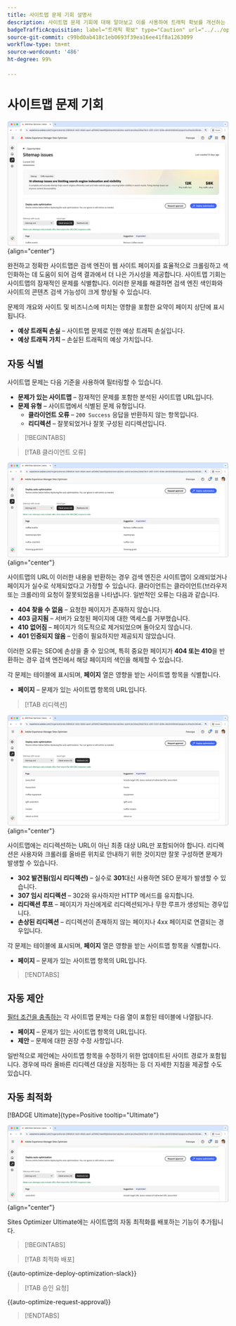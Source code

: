 ```yaml
---
title: 사이트맵 문제 기회 설명서
description: 사이트맵 문제 기회에 대해 알아보고 이를 사용하여 트래픽 확보를 개선하는 방법을 알아봅니다.
badgeTrafficAcquisition: label="트래픽 확보" type="Caution" url="../../opportunity-types/traffic-acquisition.md" tooltip="트래픽 확보"
source-git-commit: c99bd0ab418c1eb0693f39ea16ee41f8a1263099
workflow-type: tm+mt
source-wordcount: '486'
ht-degree: 99%

---
```



# 사이트맵 문제 기회

![사이트맵 문제 기회](./assets/sitemap-issues/hero.png){align="center"}

완전하고 정확한 사이트맵은 검색 엔진이 웹 사이트 페이지를 효율적으로 크롤링하고 색인화하는 데 도움이 되어 검색 결과에서 더 나은 가시성을 제공합니다. 사이트맵 기회는 사이트맵의 잠재적인 문제를 식별합니다. 이러한 문제를 해결하면 검색 엔진 색인화와 사이트의 콘텐츠 검색 가능성이 크게 향상될 수 있습니다.

문제의 개요와 사이트 및 비즈니스에 미치는 영향을 포함한 요약이 페이지 상단에 표시됩니다.

* **예상 트래픽 손실** – 사이트맵 문제로 인한 예상 트래픽 손실입니다.
* **예상 트래픽 가치** – 손실된 트래픽의 예상 가치입니다.

## 자동 식별

사이트맵 문제는 다음 기준을 사용하여 필터링할 수 있습니다.

* **문제가 있는 사이트맵** – 잠재적인 문제를 포함한 분석된 사이트맵 URL입니다.
* **문제 유형** – 사이트맵에서 식별된 문제 유형입니다.
   * **클라이언트 오류** – `200 Success` 응답을 반환하지 않는 항목입니다.
   * **리디렉션** – 잘못되었거나 잘못 구성된 리디렉션입니다.

>[!BEGINTABS]

>[!TAB 클라이언트 오류]

![사이트맵 클라이언트 오류 자동 식별](./assets/sitemap-issues/auto-identify-client-errors.png){align="center"}

사이트맵의 URL이 이러한 내용을 반환하는 경우 검색 엔진은 사이트맵이 오래되었거나 페이지가 실수로 삭제되었다고 가정할 수 있습니다. 클라이언트는 클라이언트(브라우저 또는 크롤러)의 요청이 잘못되었음을 나타냅니다. 일반적인 오류는 다음과 같습니다.

* **404 찾을 수 없음** – 요청한 페이지가 존재하지 않습니다.
* **403 금지됨** – 서버가 요청된 페이지에 대한 액세스를 거부했습니다.
* **410 없어짐** – 페이지가 의도적으로 제거되었으며 돌아오지 않습니다.
* **401 인증되지 않음** – 인증이 필요하지만 제공되지 않았습니다.

이러한 오류는 SEO에 손상을 줄 수 있으며, 특히 중요한 페이지가 **404 또는 410**&#x200B;을 반환하는 경우 검색 엔진에서 해당 페이지의 색인을 해제할 수 있습니다.

각 문제는 테이블에 표시되며, **페이지** 열은 영향을 받는 사이트맵 항목을 식별합니다.

* **페이지** – 문제가 있는 사이트맵 항목의 URL입니다.

>[!TAB 리디렉션]

![사이트맵 클라이언트 오류 자동 식별](./assets/sitemap-issues/auto-identify-redirects.png){align="center"}

사이트맵에는 리디렉션하는 URL이 아닌 최종 대상 URL만 포함되어야 합니다. 리디렉션은 사용자와 크롤러를 올바른 위치로 안내하기 위한 것이지만 잘못 구성하면 문제가 발생할 수 있습니다.

* **302 발견됨(임시 리디렉션)** – 실수로 **301**&#x200B;대신 사용하면 SEO 문제가 발생할 수 있습니다.
* **307 임시 리디렉션** – 302와 유사하지만 HTTP 메서드를 유지합니다.
* **리디렉션 루프** – 페이지가 자신에게로 리디렉션되거나 무한 루프가 생성되는 경우입니다.
* **손상된 리디렉션** – 리디렉션이 존재하지 않는 페이지나 4xx 페이지로 연결되는 경우입니다.

각 문제는 테이블에 표시되며, **페이지** 열은 영향을 받는 사이트맵 항목을 식별합니다.

* **페이지** – 문제가 있는 사이트맵 항목의 URL입니다.

>[!ENDTABS]

## 자동 제안

[필터 조건을 충족하는](#auto-identify) 각 사이트맵 문제는 다음 열이 포함된 테이블에 나열됩니다.

* **페이지** – 문제가 있는 사이트맵 항목의 URL입니다.
* **제안** – 문제에 대한 권장 수정 사항입니다.

일반적으로 제안에는 사이트맵 항목을 수정하기 위한 업데이트된 사이트 경로가 포함됩니다. 경우에 따라 올바른 리디렉션 대상을 지정하는 등 더 자세한 지침을 제공할 수도 있습니다.

## 자동 최적화

[!BADGE Ultimate]{type=Positive tooltip="Ultimate"}

![사이트맵 문제 자동 최적화](./assets/sitemap-issues/auto-optimize.png){align="center"}

Sites Optimizer Ultimate에는 사이트맵의 자동 최적화를 배포하는 기능이 추가됩니다.

>[!BEGINTABS]

>[!TAB 최적화 배포]

{{auto-optimize-deploy-optimization-slack}}

>[!TAB 승인 요청]

{{auto-optimize-request-approval}}

>[!ENDTABS]
